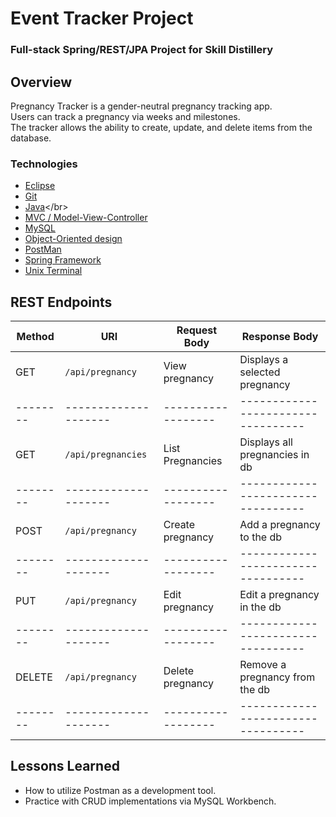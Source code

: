 # Event Tracker Project

### Full-stack Spring/REST/JPA Project for Skill Distillery

## Overview
Pregnancy Tracker is a gender-neutral pregnancy tracking app. <br> 
Users can track a pregnancy via weeks and milestones. <br>
The tracker allows the ability to create, update, and delete items from the database. <br>

### Technologies

* [Eclipse](https://www.eclipse.org/ide/)</br>
* [Git](https://git-scm.com/)</br>
* [Java](https://en.wikipedia.org/wiki/Java_)</br>
* [MVC / Model-View-Controller](https://en.wikipedia.org/wiki/Model%E2%80%93view%E2%80%93controller)<br>
* [MySQL](https://www.mysql.com/)</br>
* [Object-Oriented design](https://stackabuse.com/object-oriented-design-principles-in-java)</br>
* [PostMan](https://www.postman.com/)<br>
* [Spring Framework](https://en.wikipedia.org/wiki/Spring_Framework#Spring_Boot)<br>
* [Unix Terminal](https://en.wikipedia.org/wiki/Unix_shell)</br>

## REST Endpoints

| Method |     URI            |  Request Body    |         Response Body            |
|--------|--------------------|------------------|----------------------------------|
| GET    | `/api/pregnancy`   |   View pregnancy |    Displays a selected pregnancy |
|--------|--------------------|------------------|----------------------------------|
| GET    | `/api/pregnancies` | List Pregnancies |  Displays all pregnancies in db  |
|--------|--------------------|------------------|----------------------------------|
| POST   | `/api/pregnancy`   | Create pregnancy | Add a pregnancy to the db        |
|--------|--------------------|------------------|----------------------------------|
| PUT    | `/api/pregnancy`   | Edit pregnancy   | Edit a pregnancy in the db       |
|--------|--------------------|------------------|----------------------------------|
| DELETE | `/api/pregnancy`   | Delete pregnancy | Remove a pregnancy from the db   |
|--------|--------------------|------------------|----------------------------------|

## Lessons Learned
* How to utilize Postman as a development tool.
* Practice with CRUD implementations via MySQL Workbench.
